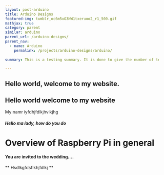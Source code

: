 ```yaml
---
layout: post-arduino
title: Arduino Designs
featured-img: tumblr_oc6m5xG3NW1txeruoo2_r1_500.gif
mathjax: true
category: parent
similar: arduino
parent_url: /arduino-designs/
parent_nav:
  - name: Arduino
    permalink: /projects/arduino-designs/arduino/
   
summary: This is a testing summary. It is done to give the number of text showing on the cards.

---
```


## Hello world, welcome to my website.


## Hello world welcome to my website

My namr iyfdhjfdlkjhvlkjhg

##### Hello ma lady, how do you do

# Overview of Raspberry Pi in general

#### You are invited to the wedding....

** Hsdlkgfdsflkhjfdlkj **